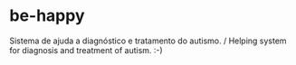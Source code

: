 # be-happy
Sistema de ajuda a diagnóstico e tratamento do autismo. / Helping system for diagnosis and treatment of autism. :-)
